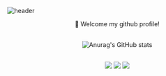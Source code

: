 ![header](https://capsule-render.vercel.app/api?type=wave&color=auto&height=300&section=header&text=Welcome&fontSize=90) 

<div align="center">
  
👋 Welcome my github profile! <br><br>

![Anurag's GitHub stats](https://github-readme-stats.vercel.app/api?username=Seonghyun-Park&show_icons=true&theme=great-gatsby) <br><br>

<img src="https://img.shields.io/badge/HTML-E34F26?style=for-the-badge&logo=html5&logoColor=white">

<img src="https://img.shields.io/badge/CSS-1572B6?style=for-the-badge&logo=css3&logoColor=white">

<img src="https://img.shields.io/badge/PYTHON-3776AB?style=for-the-badge&logo=Python&logoColor=white">


</div>

  
